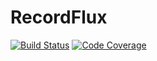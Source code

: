 # RecordFlux

[![Build Status](https://travis-ci.org/Componolit/RecordFlux.svg?branch=master)](https://travis-ci.org/Componolit/RecordFlux)
[![Code Coverage](https://codecov.io/github/Componolit/RecordFlux/coverage.svg?branch=master)](https://codecov.io/github/Componolit/RecordFlux)
